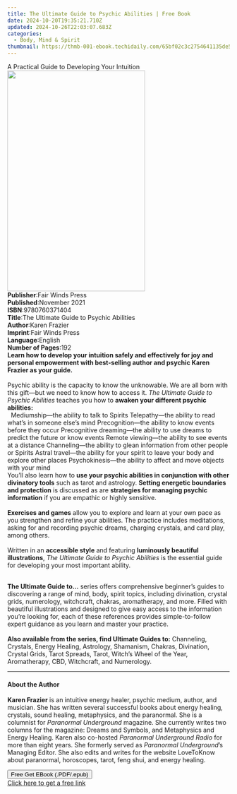 ```yaml
---
title: The Ultimate Guide to Psychic Abilities | Free Book
date: 2024-10-20T19:35:21.710Z
updated: 2024-10-26T22:03:07.683Z
categories:
  - Body, Mind & Spirit
thumbnail: https://thmb-001-ebook.techidaily.com/65bf02c3c2754641135de5af01f9658fa70599dc5f57738fb6345ff17c0301aa.jpg
---
```

<main id="book-container">
  <div class="flex flex-col">
    <div class="book-brief flex-1 py-6 px-4 sm:p-6 md:py-10 md:px-8">
      <!-- brief-->
      <div class="book-brief-main">
        A Practical Guide to Developing Your Intuition
      </div>
    </div>
    <div
      class="book-meta-info flex-1 grid gap-4 col-start-1 col-end-3 row-start-1 sm:mb-6 sm:grid-cols-4 lg:gap-6 lg:col-start-2 lg:row-end-6 lg:row-span-6 lg:mb-0"
    >
      <div
        class="book-meta-info-left place-content-center mt-4 p-4 text-sm leading-6 col-start-2 col-span-2 dark:text-slate-400"
      >
        <img
          class="w-full h-500 object-cover rounded-lg sm:h-255 sm:col-span-2 lg:col-span-full"
          src="https://img-001-ebook.techidaily.com/1a92021e72271b3d30dcfc9c50d558afd59cba51347e5a389c0abc72b251c126.jpg"
          alt=""
          width="312"
          height="500"
        />
      </div>
      <div
        class="book-meta-info-right mt-2 col-start-1 row-start-2 col-span-3 self-center"
      >
        <!-- meta data  -->
        <div class="flex flex-col px-4 md:px-8">
          <div class="flex-1">
            <strong>Publisher</strong>:<span class="px-2"
              >Fair Winds Press</span
            >
          </div>
          <div class="flex-1">
            <strong>Published</strong>:<span class="px-2">November 2021</span>
          </div>
          <div class="flex-1">
            <strong>ISBN</strong>:<span class="px-2">9780760371404</span>
          </div>
          <div class="flex-1">
            <strong>Title</strong>:<span class="px-2"
              >The Ultimate Guide to Psychic Abilities</span
            >
          </div>
          <div class="flex-1">
            <strong>Author</strong>:<span class="px-2">Karen Frazier</span>
          </div>
          <div class="flex-1">
            <strong>Imprint</strong>:<span class="px-2">Fair Winds Press</span>
          </div>
          <div class="flex-1">
            <strong>Language</strong>:<span class="px-2">English</span>
          </div>
          <div class="flex-1">
            <strong>Number of Pages</strong>:<span class="px-2">192</span>
          </div>
        </div>
      </div>
    </div>
    <div class="book-description flex-1 py-6 px-4 sm:p-6 md:py-10 md:px-8">
      <div class="book-description-main">
        <div accordion-content="" id="description">
          <b
            >Learn how to develop your intuition safely and effectively for joy
            and personal empowerment with best-selling author and psychic Karen
            Frazier as your guide.</b
          ><br /><br />
          Psychic ability is the capacity to know the unknowable. We are all
          born with this gift—but we need to know how to access it.
          <i>The Ultimate Guide to Psychic Abilities</i> teaches you how to
          <b>awaken your different psychic abilities:</b><br />
          &nbsp; Mediumship—the ability to talk to Spirits Telepathy—the ability
          to read what’s in someone else’s mind Precognition—the ability to know
          events before they occur Precognitive dreaming—the ability to use
          dreams to predict the future or know events Remote viewing—the ability
          to see events at a distance Channeling—the ability to glean
          information from other people or Spirits Astral travel—the ability for
          your spirit to leave your body and explore other places
          Psychokinesis—the ability to affect and move objects with your mind
          <br />
          You’ll also learn how to
          <b
            >use your psychic abilities in conjunction with other divinatory
            tools</b
          >
          such as tarot and astrology.
          <b>Setting energetic boundaries and protection</b> is discussed as are
          <b>strategies for managing psychic information</b> if you are empathic
          or highly sensitive.<br />
          &nbsp;<br /><b>Exercises and games</b> allow you to explore and learn
          at your own pace as you strengthen and refine your abilities. The
          practice includes meditations, asking for and recording psychic
          dreams, charging crystals, and card play, among others.<br /><br />
          Written in an <b>accessible style</b> and featuring
          <b>luminously beautiful illustrations</b>,
          <i>The Ultimate Guide to Psychic Abilities</i> is the essential guide
          for developing your most important ability.
          <p>
            <br /><b>The Ultimate Guide to…</b>&nbsp;series offers comprehensive
            beginner’s guides to discovering a range of mind, body, spirit
            topics, including&nbsp;divination, crystal grids, numerology,
            witchcraft, chakras, aromatherapy, and more. Filled with beautiful
            illustrations and designed to give easy access to the information
            you’re looking for, each of these references provides
            simple-to-follow expert guidance as you learn and master your
            practice.<br /><br /><b
              >Also available from the series, find Ultimate Guides to:</b
            >
            Channeling, Crystals, Energy Healing, Astrology, Shamanism, Chakras,
            Divination, Crystal Grids, Tarot Spreads, Tarot, Witch’s Wheel of
            the Year, Aromatherapy, CBD, Witchcraft, and Numerology.
          </p>
        </div>
        <div class="accordion-fader"></div>
      </div>
    </div>
    <div class="book-excerpts flex-1 py-6 px-4 sm:p-6 md:py-10 md:px-8">
      <!-- excerpts-->
      <div class="book-excerpts-main">
        <hr />
        <h4 class="placeholder placeholder-heading">
          <span>About the Author</span>
        </h4>
        <p></p>
        <p>
          <b>Karen Frazier</b> is an intuitive energy healer, psychic medium,
          author, and musician. She has written several successful books about
          energy healing, crystals, sound healing, metaphysics, and the
          paranormal. She is a columnist for
          <i>Paranormal Underground</i> magazine. She currently writes two
          columns for the magazine: Dreams and Symbols, and Metaphysics and
          Energy Healing. Karen also co-hosted
          <i>Paranormal Underground Radio</i> for more than eight years. She
          formerly served as <i>Paranormal Underground</i>’s Managing Editor.
          She also edits and writes for the website LoveToKnow about paranormal,
          horoscopes, tarot, feng shui, and energy healing.
        </p>
        <p></p>
      </div>
    </div>
    <div
      class="book-about-author flex-1 py-6 px-4 sm:p-6 md:py-10 md:px-8"
    ></div>
    <div class="book-free-get flex-1 py-6 px-4 sm:p-6 md:py-10 md:px-8">
      <button
        id="btn-free-get"
        class="bg-blue-500 hover:bg-blue-700 text-white font-bold py-2 px-4 rounded"
      >
        Free Get EBook (.PDF/.epub)
      </button>
      <div id="countdown-display" class="px-2 text-lg mt-2"></div>
      <a
        id="free-link"
        class="hidden bg-blue-500 hover:bg-blue-700 text-white font-bold py-2 px-4 rounded"
        href="https://www.ebooks.com/en-us/book/210432942/the-ultimate-guide-to-psychic-abilities/karen-frazier/"
        target="_blank"
        >Click here to get a free link</a
      >
    </div>
    <script>
      let countdownTime = 0;
      let countdownInterval = null;
      document
        .getElementById('btn-free-get')
        .addEventListener('click', startCountdown);
      function startCountdown() {
        countdownTime = new Date().getTime() + 60000 * 3;
        countdownInterval = setInterval(updateCountdown, 1000);
        document.getElementById('btn-free-get').disabled = true;
        document
          .getElementById('btn-free-get')
          .classList.add('bg-gray-500', 'cursor-not-allowed');
      }
      function updateCountdown() {
        let currentTime = new Date().getTime();
        let timeLeft = countdownTime - currentTime;
        let secondsLeft = Math.floor(timeLeft / 1000);
        document.getElementById('countdown-display').innerHTML =
          `Remaining time: ${secondsLeft} seconds.`;
        if (secondsLeft <= 0) {
          clearInterval(countdownInterval);
          document.getElementById('btn-free-get').classList.add('hidden');
          document.getElementById('free-link').classList.remove('hidden');
          document.getElementById('countdown-display').innerHTML = '';
        }
      }
    </script>
  </div>
</main>

<ins class="adsbygoogle"
      style="display:block"
      data-ad-client="ca-pub-7571918770474297"
      data-ad-slot="8358498916"
      data-ad-format="auto"
      data-full-width-responsive="true"></ins>
    